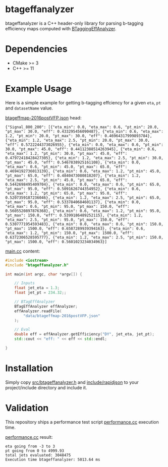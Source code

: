 # btageffanalyzer

btageffanalyzer is a C++ header-only library for parsing b-tagging efficiency maps computed with [BTaggingEffAnalyzer](https://github.com/gabrielmscampos/BTaggingEffAnalyzer).

# Dependencies

* CMake >= 3
* C++ >= 11

# Example Usage

Here is a simple example for getting b-tagging effciency for a given `eta`, `pt` and `datasetName` value.

[btageffmap-2016postVFP.json](data/btageffmap-2016postVFP.json) head:
```
{"Signal_800_200": [{"eta_min": 0.0, "eta_max": 0.6, "pt_min": 20.0, "pt_max": 30.0, "eff": 0.433295456090487}, {"eta_min": 0.6, "eta_max": 1.2, "pt_min": 20.0, "pt_max": 30.0, "eff": 0.46964317999893784}, {"eta_min": 1.2, "eta_max": 2.5, "pt_min": 20.0, "pt_max": 30.0, "eff": 0.5722244373026955}, {"eta_min": 0.0, "eta_max": 0.6, "pt_min": 30.0, "pt_max": 45.0, "eff": 0.44112388514263945}, {"eta_min": 0.6, "eta_max": 1.2, "pt_min": 30.0, "pt_max": 45.0, "eff": 0.47972418428427305}, {"eta_min": 1.2, "eta_max": 2.5, "pt_min": 30.0, "pt_max": 45.0, "eff": 0.5467838925161108}, {"eta_min": 0.0, "eta_max": 0.6, "pt_min": 45.0, "pt_max": 65.0, "eff": 0.4694192736013139}, {"eta_min": 0.6, "eta_max": 1.2, "pt_min": 45.0, "pt_max": 65.0, "eff": 0.4840473080818207}, {"eta_min": 1.2, "eta_max": 2.5, "pt_min": 45.0, "pt_max": 65.0, "eff": 0.5442698495409704}, {"eta_min": 0.0, "eta_max": 0.6, "pt_min": 65.0, "pt_max": 95.0, "eff": 0.5091626744354952}, {"eta_min": 0.6, "eta_max": 1.2, "pt_min": 65.0, "pt_max": 95.0, "eff": 0.5207359187236046}, {"eta_min": 1.2, "eta_max": 2.5, "pt_min": 65.0, "pt_max": 95.0, "eff": 0.5337840684601137}, {"eta_min": 0.0, "eta_max": 0.6, "pt_min": 95.0, "pt_max": 150.0, "eff": 0.5605520897876368}, {"eta_min": 0.6, "eta_max": 1.2, "pt_min": 95.0, "pt_max": 150.0, "eff": 0.5399186489252115}, {"eta_min": 1.2, "eta_max": 2.5, "pt_min": 95.0, "pt_max": 150.0, "eff": 0.5307771954593483}, {"eta_min": 0.0, "eta_max": 0.6, "pt_min": 150.0, "pt_max": 1500.0, "eff": 0.6587289939394163}, {"eta_min": 0.6, "eta_max": 1.2, "pt_min": 150.0, "pt_max": 1500.0, "eff": 0.6372306528595777}, {"eta_min": 1.2, "eta_max": 2.5, "pt_min": 150.0, "pt_max": 1500.0, "eff": 0.5601023234034963}]
```

[main.cc](examples/main.cc) content:
```cpp
#include <iostream>
#include "btageffanalyzer.h"

int main(int argc, char *argv[]) {

    // Inputs
    float jet_eta = 1.3;
    float jet_pt = 234.32;;

    // BTagEffAnalyzer
    BTagEffAnalyzer effAnalyzer;
    effAnalyzer.readFile(
        "data/btageffmap-2016postVFP.json"
    );

    // Eval
    double eff = effAnalyzer.getEfficiency("DY", jet_eta, jet_pt);
    std::cout << "eff: " << eff << std::endl;

}
```

# Installation

Simply copy [src/btageffanalyzer.h](src/btageffanalyzer.h) and [include/rapidjson](include/rapidjson) to your project/include directory and include it.

# Validation

This repository ships a performance test script [performance.cc](tests/performance.cc) execution time.

[performance.cc](tests/performance.cc) result:
```
eta going from -3 to 3
pt going from 0 to 4999.93
total jets evaluated: 3048475
Execution time btageffanalyzer: 5013.64 ms
```